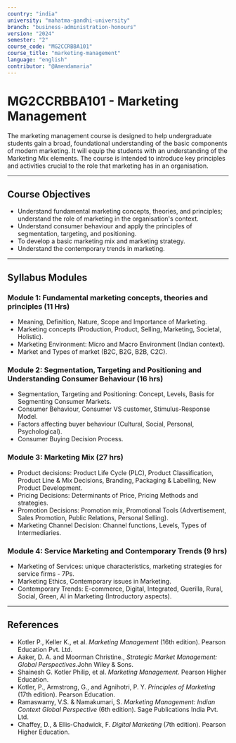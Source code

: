 ```yaml
---
country: "india"
university: "mahatma-gandhi-university"
branch: "business-administration-honours"
version: "2024"
semester: "2"
course_code: "MG2CCRBBA101"
course_title: "marketing-management"
language: "english"
contributor: "@Amendamaria"
---
```

# MG2CCRBBA101 - Marketing Management

 The marketing management course is designed to help undergraduate students gain a broad, foundational understanding of the basic components of modern marketing.  It will equip the students with an understanding of the Marketing Mix elements.  The course is intended to introduce key principles and activities crucial to the role that marketing has in an organisation.  

---
## Course Objectives

*  Understand fundamental marketing concepts, theories, and principles; understand the role of marketing in the organisation's context.  
*  Understand consumer behaviour and apply the principles of segmentation, targeting, and positioning.  
*  To develop a basic marketing mix and marketing strategy. 
*  Understand the contemporary trends in marketing. 
---
## Syllabus Modules

### Module 1: Fundamental marketing concepts, theories and principles (11 Hrs)
*  Meaning, Definition, Nature, Scope and Importance of Marketing.  
*  Marketing concepts (Production, Product, Selling, Marketing, Societal, Holistic).  
*  Marketing Environment: Micro and Macro Environment (Indian context).  
*  Market and Types of market (B2C, B2G, B2B, C2C).  
### Module 2: Segmentation, Targeting and Positioning and Understanding Consumer Behaviour (16 hrs)
*  Segmentation, Targeting and Positioning: Concept, Levels, Basis for Segmenting Consumer Markets.  
*  Consumer Behaviour, Consumer VS customer, Stimulus-Response Model.  
*  Factors affecting buyer behaviour (Cultural, Social, Personal, Psychological).  
*  Consumer Buying Decision Process.  

### Module 3: Marketing Mix (27 hrs)
*  Product decisions: Product Life Cycle (PLC), Product Classification, Product Line & Mix Decisions, Branding, Packaging & Labelling, New Product Development. 
*  Pricing Decisions: Determinants of Price, Pricing Methods and strategies.  
*  Promotion Decisions: Promotion mix, Promotional Tools (Advertisement, Sales Promotion, Public Relations, Personal Selling).  
*  Marketing Channel Decision: Channel functions, Levels, Types of Intermediaries.  

### Module 4: Service Marketing and Contemporary Trends (9 hrs)
*  Marketing of Services: unique characteristics, marketing strategies for service firms - 7Ps.  
*  Marketing Ethics, Contemporary issues in Marketing.  
*  Contemporary Trends: E-commerce, Digital, Integrated, Guerilla, Rural, Social, Green, AI in Marketing (Introductory aspects).  

---
## References
* Kotler P., Keller K., et al. *Marketing Management* (16th edition). Pearson Education Pvt. Ltd. 
* Aaker, D. A. and Moorman Christine., *Strategic Market Management: Global Perspectives*.John Wiley & Sons.
* Shainesh G. Kotler Philip, et al. *Marketing Management*. Pearson Higher Education. 
* Kotler, P., Armstrong, G., and Agnihotri, P. Y. *Principles of Marketing* (17th edition). Pearson Education. 
* Ramaswamy, V.S. & Namakumari, S. *Marketing Management: Indian Context Global Perspective* (6th edition). Sage Publications India Pvt. Ltd.
* Chaffey, D., & Ellis-Chadwick, F. *Digital Marketing* (7th edition). Pearson Higher Education. 